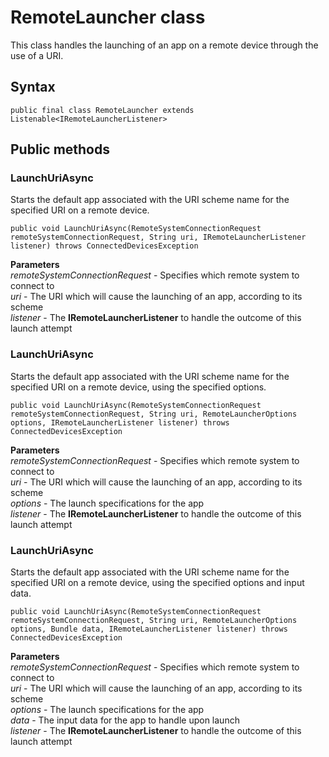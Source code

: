 # RemoteLauncher class
This class handles the launching of an app on a remote device through the use of a URI.

## Syntax
`public final class RemoteLauncher extends Listenable<IRemoteLauncherListener>`

## Public methods

### LaunchUriAsync
Starts the default app associated with the URI scheme name for the specified URI on a remote device.

`public void LaunchUriAsync(RemoteSystemConnectionRequest remoteSystemConnectionRequest, String uri, IRemoteLauncherListener listener) throws ConnectedDevicesException`

**Parameters**  
*remoteSystemConnectionRequest* - Specifies which remote system to connect to  
*uri* - The URI which will cause the launching of an app, according to its scheme  
*listener* - The **IRemoteLauncherListener** to handle the outcome of this launch attempt

### LaunchUriAsync
Starts the default app associated with the URI scheme name for the specified URI on a remote device, using the specified options.

`public void LaunchUriAsync(RemoteSystemConnectionRequest remoteSystemConnectionRequest, String uri, RemoteLauncherOptions options, IRemoteLauncherListener listener) throws ConnectedDevicesException`

**Parameters**  
*remoteSystemConnectionRequest* - Specifies which remote system to connect to  
*uri* - The URI which will cause the launching of an app, according to its scheme  
*options* - The launch specifications for the app  
*listener* - The **IRemoteLauncherListener** to handle the outcome of this launch attempt

### LaunchUriAsync
Starts the default app associated with the URI scheme name for the specified URI on a remote device, using the specified options and input data.

`public void LaunchUriAsync(RemoteSystemConnectionRequest remoteSystemConnectionRequest, String uri, RemoteLauncherOptions options, Bundle data, IRemoteLauncherListener listener) throws ConnectedDevicesException`

**Parameters**  
*remoteSystemConnectionRequest* - Specifies which remote system to connect to  
*uri* - The URI which will cause the launching of an app, according to its scheme  
*options* - The launch specifications for the app  
*data* - The input data for the app to handle upon launch  
*listener* - The **IRemoteLauncherListener** to handle the outcome of this launch attempt